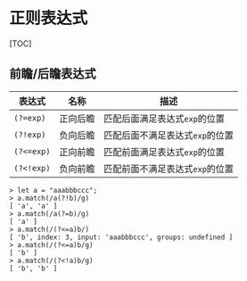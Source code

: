 # 正则表达式

[TOC]

## 前瞻/后瞻表达式

表达式 | 名称  | 描述
----- | ------ | ------
`(?=exp)` | 正向后瞻 | 匹配后面满足表达式`exp`的位置
`(?!exp)` | 负向后瞻 | 匹配后面不满足表达式`exp`的位置
`(?<=exp)`| 正向前瞻 | 匹配前面满足表达式`exp`的位置
`(?<!exp)`| 负向前瞻 | 匹配前面不满足表达式`exp`的位置

```nodeshell
> let a = "aaabbbccc";
> a.match(/a(?!b)/g)
[ 'a', 'a' ]
> a.match(/a(?=b)/g)
[ 'a' ]
> a.match(/(?<=a)b/)
[ 'b', index: 3, input: 'aaabbbccc', groups: undefined ]
> a.match(/(?<=a)b/g)
[ 'b' ]
> a.match(/(?<!a)b/g)
[ 'b', 'b' ]
```